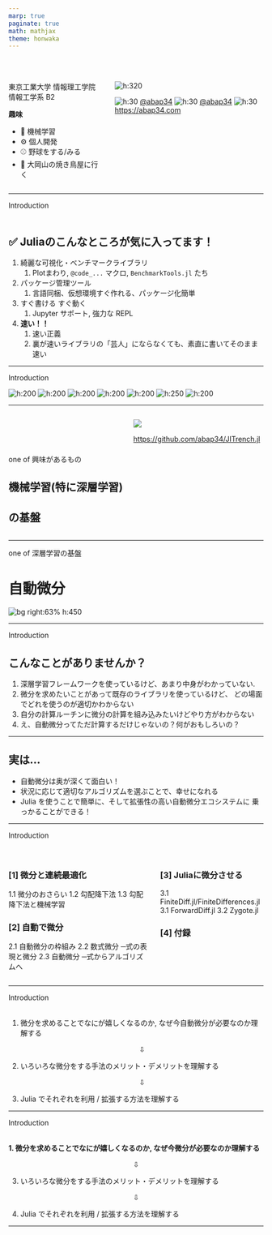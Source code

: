 ```yaml
---
marp: true
paginate: true
math: mathjax
theme: honwaka
---
```


<!-- _header: 自己紹介-->

<br>
<br>

<div class="columns">

<div>


東京工業大学
情報理工学院 情報工学系 B2 


**趣味**
- :robot: 機械学習
- :gear: 個人開発
- :baseball: 野球をする/みる
- 🍗 大岡山の焼き鳥屋に行く

</div>


<div>



![h:320](../img/abap34.png)



![h:30](../img/github.png) [@abap34](https://github.com/abap34) ![h:30](../img/x.png)  [@abap34](https://twitter.com/abap34) 
![h:30](../img/web.png)  https://abap34.com



</div>


</div>

---

<!-- _header: 自己紹介 -->

<div class="section"> Introduction </div>


<br>

## ✅ Juliaのこんなところが気に入ってます！

1. 綺麗な可視化・ベンチマークライブラリ
   1. Plotまわり, `@code_...` マクロ, `BenchmarkTools.jl`  たち
2. パッケージ管理ツール
   1. 言語同梱、仮想環境すぐ作れる、パッケージ化簡単
3. すぐ書ける すぐ動く
   1. Jupyter サポート, 強力な REPL
4. **速い！！**
   1. 速い正義
   2. 裏が速いライブラリの「芸人」にならなくても、素直に書いてそのまま速い

<!-- 

1.  Plotまわり, `@code_...` マクロ, `BenchmarkTools.jl`  たち
2.  言語同梱で便利だし野良パッケージを簡単に作れるのもいい
3.  Jupyter のサポート, 強力な REPL
4.  裏が速いライブラリの「芸人」にならなくても、素直に書いてそのまま速い

-->


---

<!-- _header: Julia を使って解かれた・書かれたレポートたち -->

<div class="section"> Introduction </div>

![h:200](../img/anim.gif)  ![h:200](../img/report1.png)  ![h:200](../img/train_drop.gif)  ![h:200](../img/report2.png) ![h:200](../img/basic-norsurface.gif)  ![h:250](../img/fitting_history.gif) ![h:200](../img/sort.png)

---


<!-- _header: 今日のお話 -->



<div class="columns">


<div>

<br>

<br>
<br>
<br>



one of 興味があるもの

## **機械学習(特に深層学習)**
## **の基盤**




</div>


<div>

![](../img/jitrench.png)

<div class="center">



https://github.com/abap34/JITrench.jl

</div>


</div>


</div>


---


<!-- _header: 今日のお話 -->




one of 深層学習の基盤

# **自動微分** 

![bg right:63% h:450](../img/tangent.gif)




---

<!-- _header: 今日話すこと -->

<div class="section"> Introduction </div>

## こんなことがありませんか？

1. 深層学習フレームワークを使っているけど、あまり中身がわかっていない.
2. 微分を求めたいことがあって既存のライブラリを使っているけど、
どの場面でどれを使うのが適切かわからない
3. 自分の計算ルーチンに微分の計算を組み込みたいけどやり方がわからない
4. え、自動微分ってただ計算するだけじゃないの？何がおもしろいの？

---

<!-- _header: 今日話すこと -->

## 実は...

- 自動微分は奥が深くて面白い！
- 状況に応じて適切なアルゴリズムを選ぶことで、幸せになれる
- Julia を使うことで簡単に、そして拡張性の高い自動微分エコシステムに
乗っかることができる！


---

<!-- _header: おしながき -->

<div class="section"> Introduction </div>

<br>

<br>


<div class="columns">

<div>

### [1] 微分と連続最適化
1.1 微分のおさらい
1.2 勾配降下法
1.3 勾配降下法と機械学習

### [2] 自動で微分
2.1 自動微分の枠組み
2.2 数式微分 ─式の表現と微分
2.3 自動微分 ─式からアルゴリズムへ 

</div>


<div>

### [3] Juliaに微分させる
3.1 FiniteDiff.jl/FiniteDifferences.jl
3.1 ForwardDiff.jl
3.2 Zygote.jl


### [4] 付録


</div>

</div>


---

<!-- _header: 全体の流れ -->

<div class="section"> Introduction </div>

<br>


1. 微分を求めることでなにが嬉しくなるのか, なぜ今自動微分が必要なのか理解する

   <div style="text-align: center;">
   ⇩
   
   </div>


2. いろいろな微分をする手法のメリット・デメリットを理解する
    
      <div style="text-align: center;">
      
      ⇩
      
      </div>

3. Julia でそれぞれを利用 / 拡張する方法を理解する


---




<!-- _header: 全体の流れ -->

<div class="section"> Introduction </div>

<br>


**1. 微分を求めることでなにが嬉しくなるのか, なぜ今微分が必要なのか理解する**

<div class="gray">

<div style="text-align: center;">

⇩

</div>

3. いろいろな微分をする手法のメリット・デメリットを理解する

<div style="text-align: center;">

⇩

</div>

4. Julia でそれぞれを利用 / 拡張する方法を理解する
   
</div>

---